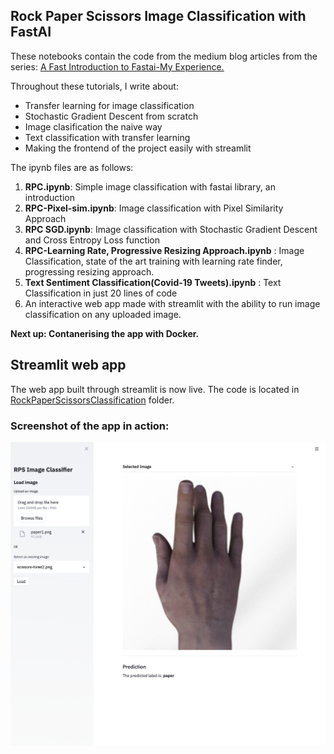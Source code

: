 ## Rock Paper Scissors Image Classification with FastAI

These notebooks contain the code from the medium blog articles from the series: [A Fast Introduction to Fastai-My Experience.](https://towardsdatascience.com/a-fast-introduction-to-fastai-my-experience-b18d4457f6a5?source=your_stories_page-------------------------------------)

Throughout these tutorials, I write about:
- Transfer learning for image classification
- Stochastic Gradient Descent from scratch
- Image clasification the naive way
- Text classification with transfer learning
- Making the frontend of the project easily with streamlit


The ipynb files are as follows: 
1. **RPC.ipynb**: Simple image classification with fastai library, an introduction
2. **RPC-Pixel-sim.ipynb**: Image classification with Pixel Similarity Approach
3. **RPC SGD.ipynb**: Image classification with Stochastic Gradient Descent and Cross Entropy Loss function
4. **RPC-Learning Rate, Progressive Resizing Approach.ipynb** : Image Classification, state of the art training with learning rate finder, progressing resizing approach.
5. **Text Sentiment Classification(Covid-19 Tweets).ipynb** : Text Classification in just 20 lines of code
6. An interactive web app made with streamlit with the ability to run image classification on any uploaded image. 


**Next up: Contanerising the app with Docker.**


## Streamlit web app
The web app built through streamlit is now live. The code is located in [RockPaperScissorsClassification](https://github.com/yashprakash13/RockPaperScissorsFastAI/tree/main/RockPaperScissorsClassification) folder. 

### Screenshot of the app in action:
![](https://github.com/yashprakash13/RockPaperScissorsFastAI/blob/main/screenshots/Screenshot%202021-02-16%20at%2011.24.57%20AM.png)
